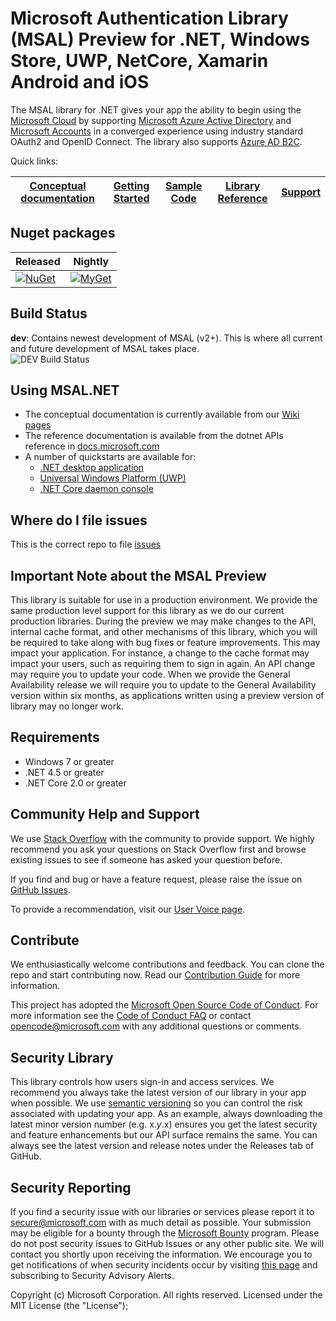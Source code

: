 # Microsoft Authentication Library (MSAL) Preview for .NET, Windows Store, UWP, NetCore, Xamarin Android and iOS

The MSAL library for .NET gives your app the ability to begin using the [Microsoft Cloud](https://cloud.microsoft.com) by supporting [Microsoft Azure Active Directory](https://azure.microsoft.com/en-us/services/active-directory/) and [Microsoft Accounts](https://account.microsoft.com) in a converged experience using industry standard OAuth2 and OpenID Connect. The library also supports [Azure AD B2C](https://azure.microsoft.com/services/active-directory-b2c/).

Quick links:

| [Conceptual documentation](https://aka.ms/msalnet) | [Getting Started](https://docs.microsoft.com/en-us/azure/active-directory/develop/quickstart-v2-windows-desktop) | [Sample Code](https://aka.ms/aaddevsamplesv2) | [Library Reference](https://docs.microsoft.com/dotnet/api/microsoft.identity.client?view=azure-dotnet) | [Support](README.md#community-help-and-support) |
| ------------------------------------------------------------------------------------------------------- | --------------------------------------------------------------------------------------------------------------------------------------------------- | ------------------------------------------------------------------------------------------ | ------------------------------------------------------------------------------------------------------------------ | ----------------------------------------------- |

## Nuget packages

Released     | Nightly
-----------------------------|-------------------------
 [![NuGet](https://img.shields.io/nuget/v/Microsoft.Identity.Client.svg?style=flat-square&label=nuget&colorB=00b200)](https://www.nuget.org/packages/Microsoft.Identity.Client/) | [![MyGet](https://img.shields.io/myget/aad-clients-nightly/vpre/Microsoft.Identity.Client.svg?style=flat-square&label=myget&colorB=ff0000)](https://www.myget.org/feed/aad-clients-nightly/package/nuget/Microsoft.Identity.Client)

## Build Status

**dev**: Contains newest development of MSAL (v2+). This is where all current and future development of MSAL takes place.  
![DEV Build Status](https://identitydivision.visualstudio.com/IDDP/_apis/build/status/CI/DotNet/.NET%20MSAL%20CI%20&%20PR%20&%20Nightly?branchName=dev)


## Using MSAL.NET

- The conceptual documentation is currently available from our [Wiki pages](https://aka.ms/msal-net)
- The reference documentation is available from the dotnet APIs reference in [docs.microsoft.com](https://docs.microsoft.com/dotnet/api/microsoft.identity.client?view=azure-dotnet)
- A number of quickstarts are available for:
  - [.NET desktop application](https://docs.microsoft.com/en-us/azure/active-directory/develop/quickstart-v2-windows-desktop)
  - [Universal Windows Platform (UWP)](https://docs.microsoft.com/en-us/azure/active-directory/develop/quickstart-v2-uwp)
  - [.NET Core daemon console](https://docs.microsoft.com/en-us/azure/active-directory/develop/quickstart-v2-netcore-daemon)

## Where do I file issues

This is the correct repo to file [issues](issues)



## Important Note about the MSAL Preview

This library is suitable for use in a production environment.
We provide the same production level support for this library as we do our current production libraries.
During the preview we may make changes to the API, internal cache format, and other mechanisms of this library,
which you will be required to take along with bug fixes or feature improvements.
This may impact your application. For instance, a change to the cache format may impact your users,
such as requiring them to sign in again. An API change may require you to update your code.
When we provide the General Availability release we will require you to update to the General Availability version within six months,
as applications written using a preview version of library may no longer work.

## Requirements

* Windows 7 or greater
* .NET 4.5 or greater
* .NET Core 2.0 or greater
 
## Community Help and Support

We use [Stack Overflow](http://stackoverflow.com/questions/tagged/msal) with the community to provide support. We highly recommend you ask your questions on Stack Overflow first and browse existing issues to see if someone has asked your question before.

If you find and bug or have a feature request, please raise the issue on [GitHub Issues](../../issues).

To provide a recommendation, visit our [User Voice page](https://feedback.azure.com/forums/169401-azure-active-directory).

## Contribute

We enthusiastically welcome contributions and feedback. You can clone the repo and start contributing now. Read our [Contribution Guide](contributing.md) for more information.

This project has adopted the [Microsoft Open Source Code of Conduct](https://opensource.microsoft.com/codeofconduct/). For more information see the [Code of Conduct FAQ](https://opensource.microsoft.com/codeofconduct/faq/) or contact [opencode@microsoft.com](mailto:opencode@microsoft.com) with any additional questions or comments.

## Security Library

This library controls how users sign-in and access services. We recommend you always take the latest version of our library in your app when possible. We use [semantic versioning](http://semver.org) so you can control the risk associated with updating your app. As an example, always downloading the latest minor version number (e.g. x.*y*.x) ensures you get the latest security and feature enhancements but our API surface remains the same. You can always see the latest version and release notes under the Releases tab of GitHub.

## Security Reporting

If you find a security issue with our libraries or services please report it to [secure@microsoft.com](mailto:secure@microsoft.com) with as much detail as possible. Your submission may be eligible for a bounty through the [Microsoft Bounty](http://aka.ms/bugbounty) program. Please do not post security issues to GitHub Issues or any other public site. We will contact you shortly upon receiving the information. We encourage you to get notifications of when security incidents occur by visiting [this page](https://technet.microsoft.com/en-us/security/dd252948) and subscribing to Security Advisory Alerts.

Copyright (c) Microsoft Corporation.  All rights reserved. Licensed under the MIT License (the "License");
